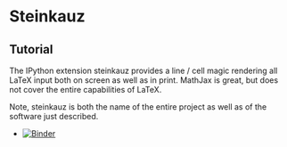 # Steinkauz

## Tutorial

The IPython extension steinkauz provides a line / cell magic rendering all LaTeX input both on screen as well as in print. MathJax is great, but does not cover the entire capabilities of LaTeX.

Note, steinkauz is both the name of the entire project as well as of the software just described.

- [![Binder](https://mybinder.org/badge_logo.svg)](https://mybinder.org/v2/gh/bjornrommel/steinkauz/master?filepath=project/tutorial/tutorial.ipynb)
